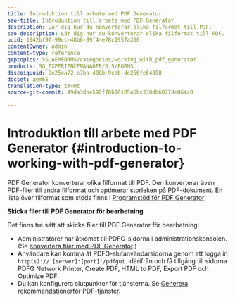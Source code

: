 ```yaml
---
title: Introduktion till arbete med PDF Generator
seo-title: Introduktion till arbete med PDF Generator
description: Lär dig hur du konverterar olika filformat till PDF.
seo-description: Lär dig hur du konverterar olika filformat till PDF.
uuid: 1942bf9f-99cc-48b6-89f4-e78c1957a300
contentOwner: admin
content-type: reference
geptopics: SG_AEMFORMS/categories/working_with_pdf_generator
products: SG_EXPERIENCEMANAGER/6.5/FORMS
discoiquuid: 9e25ea72-e7ba-400b-9cab-de256fe64888
docset: aem65
translation-type: tm+mt
source-git-commit: 49da3dbe590f70b98185a6bc330db6077dc864c0

---
```



# Introduktion till arbete med PDF Generator {#introduction-to-working-with-pdf-generator}

PDF Generator konverterar olika filformat till PDF. Den konverterar även PDF-filer till andra filformat och optimerar storleken på PDF-dokument. En lista över filformat som stöds finns i [Programstöd för PDF Generator](/help/forms/using/aem-forms-jee-supported-platforms.md)

**Skicka filer till PDF Generator för bearbetning**

Det finns tre sätt att skicka filer till PDF Generator för bearbetning:

* Administratörer har åtkomst till PDFG-sidorna i administrationskonsolen. (Se [Konvertera filer med PDF Generator](/help/forms/using/admin-help/converting-files-using-pdf-generator.md).)
* Användare kan komma åt PDFG-slutanvändarsidorna genom att logga in `http(s)://'[server]:[port]'/pdfgui.` därifrån och få tillgång till sidorna PDFG Network Printer, Create PDF, HTML to PDF, Export PDF och Optimize PDF.
* Du kan konfigurera slutpunkter för tjänsterna. Se <!--Fix broken link to Managing Endpoints --> [Generera rekommendationer](configuring-watched-folder-endpoints.md#generate-pdf-service-recommendations)för PDF-tjänster.

